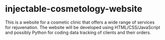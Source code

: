 # injectable-cosmetology-website
This is a website for a cosmetic clinic that offers a wide range of services for rejuvenation. The website will be developed using HTML/CSS/JavaScript and possibly Python for coding data tracking of clients and their orders.
